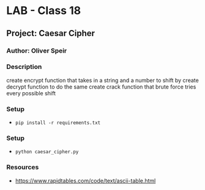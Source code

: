 # LAB - Class 18

## Project: Caesar Cipher

### Author: Oliver Speir

### Description

create encrypt function that takes in a string and a number to shift by
create decrypt function to do the same
create crack function that brute force tries every possible shift

### Setup

- `pip install -r requirements.txt`
### Setup

- `python caesar_cipher.py`

### Resources

- https://www.rapidtables.com/code/text/ascii-table.html